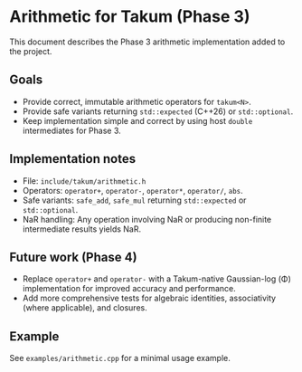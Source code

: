 # Arithmetic for Takum (Phase 3)

This document describes the Phase 3 arithmetic implementation added to the project.

## Goals

- Provide correct, immutable arithmetic operators for `takum<N>`.
- Provide safe variants returning `std::expected` (C++26) or `std::optional`.
- Keep implementation simple and correct by using host `double` intermediates for Phase 3.

## Implementation notes

- File: `include/takum/arithmetic.h`
- Operators: `operator+`, `operator-`, `operator*`, `operator/`, `abs`.
- Safe variants: `safe_add`, `safe_mul` returning `std::expected` or `std::optional`.
- NaR handling: Any operation involving NaR or producing non-finite intermediate results yields NaR.

## Future work (Phase 4)

- Replace `operator+` and `operator-` with a Takum-native Gaussian-log (Φ) implementation for improved accuracy and performance.
- Add more comprehensive tests for algebraic identities, associativity (where applicable), and closures.

## Example

See `examples/arithmetic.cpp` for a minimal usage example.
